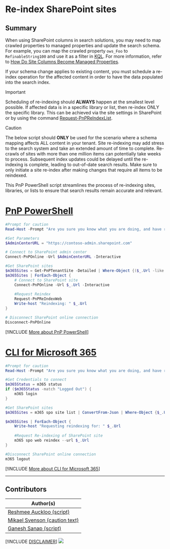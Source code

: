 

# Re-index SharePoint sites

## Summary

When using SharePoint columns in search solutions, you may need to map crawled properties to managed properties and update the search schema. For example, you can map the crawled property `ows_Foo` to `RefinableString100` and use it as a filter in [KQL](https://learn.microsoft.com/sharepoint/dev/general-development/keyword-query-language-kql-syntax-reference). For more information, refer to [How Do Site Columns Become Managed Properties](https://learn.microsoft.com/microsoft-365/community/how-do-site-columns-become-managed-properties-thus-available-for-search).

If your schema change applies to existing content, you must schedule a re-index operation for the affected content in order to have the data populated into the search index.

> [!IMPORTANT]
> Scheduling of re-indexing should **ALWAYS** happen at the smallest level possible. If affected data is in a specific library or list, then re-index ONLY the specific library. This can be achieved via the site settings in SharePoint or by using the command [Request-PnPReIndexList](https://pnp.github.io/powershell/cmdlets/Request-PnPReIndexList.html).

> [!CAUTION]
> The below script should **ONLY** be used for the scenario where a schema mapping affects ALL content in your tenant. Site re-indexing may add stress to the search system and take an extended amount of time to complete. Re-crawls of sites with more than one million items can potentially take weeks to process. Subsequent index updates could be delayed until the re-indexing is complete, leading to out-of-date search results. Make sure to only initiate a site re-index after making changes that require all items to be reindexed.

This PnP PowerShell script streamlines the process of re-indexing sites, libraries, or lists to ensure that search results remain accurate and relevant.

# [PnP PowerShell](#tab/pnpps)

```PowerShell
#Prompt for caution
Read-Host -Prompt "Are you sure you know what you are doing, and have read the text at https://pnp.github.io/script-samples/spo-reindex-sites/README.html?"

#Set Parameters
$AdminCenterURL = "https://contoso-admin.sharepoint.com"

# Connect to SharePoint admin center
Connect-PnPOnline -Url $AdminCenterURL -Interactive

#Get SharePoint sites
$m365Sites = Get-PnPTenantSite -Detailed | Where-Object {($_.Url -like '*/teams-*' -or $_.Template -eq 'TEAMCHANNEL#1') -and $_.Template -ne 'RedirectSite#0' } #filter to exclude redirect sites and to include team channel sites in the list
$m365Sites | ForEach-Object {
    # Connect to SharePoint site
    Connect-PnPOnline -Url $_.Url -Interactive
    
    #Request Reindex
    Request-PnPReIndexWeb
    Write-host "Reindexing: " $_.Url
}

# Disconnect SharePoint online connection
Disconnect-PnPOnline
```

[!INCLUDE [More about PnP PowerShell](../../docfx/includes/MORE-PNPPS.md)]

# [CLI for Microsoft 365](#tab/cli-m365-ps)

```powershell
#Prompt for caution
Read-Host -Prompt "Are you sure you know what you are doing, and have read the text at https://pnp.github.io/script-samples/spo-reindex-sites/README.html?"

#Get Credentials to connect
$m365Status = m365 status
if ($m365Status -match "Logged Out") {
    m365 login
}

#Get SharePoint sites
$m365Sites = m365 spo site list | ConvertFrom-Json | Where-Object {$_.Url -like '*/sites/*' -and $_.Template -ne 'RedirectSite#0' } #filter to include sites with "/sites/" managed path and to exclude the redirect sites 

$m365Sites | ForEach-Object {
	Write-host "Requesting reindexing for: " $_.Url
	
    #Request Re-indexing of SharePoint site
	m365 spo web reindex --url $_.Url
}

#Disconnect SharePoint online connection
m365 logout
```

[!INCLUDE [More about CLI for Microsoft 365](../../docfx/includes/MORE-CLIM365.md)]

***

## Contributors
| Author(s) |
|-----------|
| [Reshmee Auckloo (script)](https://github.com/reshmee011)|
| [Mikael Svenson (caution text)](https://github.com/wobba)|
| [Ganesh Sanap (script)](https://ganeshsanapblogs.wordpress.com/about) |


[!INCLUDE [DISCLAIMER](../../docfx/includes/DISCLAIMER.md)]
<img src="https://m365-visitor-stats.azurewebsites.net/script-samples/scripts/spo-reindex-sites" aria-hidden="true" />
